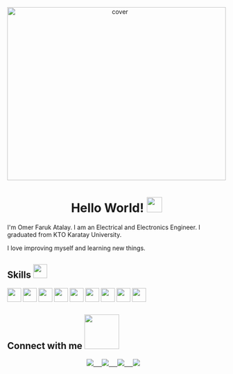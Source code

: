 <div align="center">
<img width="100%" height = "400px" src="https://upload.wikimedia.org/wikipedia/commons/e/ee/Artificial_Neural_Network_with_Chip.jpg" alt="cover" />
</div>


<h1 align='center'>  Hello World! <img src = "https://raw.githubusercontent.com/MartinHeinz/MartinHeinz/master/wave.gif" width = 35px> </h1> 

I'm Omer Faruk Atalay. I am an Electrical and Electronics Engineer. I graduated from KTO Karatay University.

I love improving myself and learning new things.

    
<h2> Skills <img src = "https://media2.giphy.com/media/QssGEmpkyEOhBCb7e1/giphy.gif?cid=ecf05e47a0n3gi1bfqntqmob8g9aid1oyj2wr3ds3mg700bl&rid=giphy.gif" width = 32px height=32px> </h2>
    
<img width ='32px' align='center' src ='https://raw.githubusercontent.com/rahulbanerjee26/githubAboutMeGenerator/main/icons/python.svg'> 

<img width ='32px' align='center' src ='https://upload.wikimedia.org/wikipedia/commons/2/21/Matlab_Logo.png'> 
    
<img width ='32px' align='center' src ='https://upload.wikimedia.org/wikipedia/commons/3/32/OpenCV_Logo_with_text_svg_version.svg'> 
    
<img width ='32px' align='center' src ='https://raw.githubusercontent.com/rahulbanerjee26/githubAboutMeGenerator/main/icons/javascript.svg'> 
    
<img width ='32px' align='center' src ='https://raw.githubusercontent.com/rahulbanerjee26/githubAboutMeGenerator/main/icons/scikit.svg'> 
    
<img width ='32px' align='center' src ='https://raw.githubusercontent.com/rahulbanerjee26/githubAboutMeGenerator/main/icons/c.svg'> 
    
<img width ='32px' align='center' src ='https://raw.githubusercontent.com/rahulbanerjee26/githubAboutMeGenerator/main/icons/cpp.svg'> 
    
<img width ='32px' align='center' src ='https://raw.githubusercontent.com/rahulbanerjee26/githubAboutMeGenerator/main/icons/sqlite.svg'> 
    
<img width ='32px' align='center' src ='https://upload.wikimedia.org/wikipedia/commons/0/0c/Microsoft_Office_logo_%282013%E2%80%932019%29.svg'>

<h2 align='left'> Connect with me <img src='https://raw.githubusercontent.com/ShahriarShafin/ShahriarShafin/main/Assets/handshake.gif' width="80px"> </h2>
<p align='center'>
  <a href="https://instagram.com/0mrAtaly"><img src="https://img.shields.io/badge/Instagram-E4405F?style=for-the-badge&logo=instagram&logoColor=white" /</a>&nbsp;&nbsp;&nbsp;&nbsp; 
  <a href="https://twitter.com/OmerAtalay7"><img src="https://img.shields.io/badge/twitter-%231DA1F2.svg?&style=for-the-badge&logo=twitter&logoColor=white" /</a>&nbsp;&nbsp;&nbsp;&nbsp; 
  <a href="https://www.linkedin.com/in/OmerAtalay1/"><img src="https://img.shields.io/badge/linkedin-%230077B5.svg?&style=for-the-badge&logo=linkedin&logoColor=white" /</a>&nbsp;&nbsp;&nbsp;&nbsp; 
 <a href="mailto:omeratalay7@outlook.com.tr"><img src="https://img.shields.io/badge/Gmail-D14836?style=for-the-badge&logo=gmail&logoColor=white" /></a>&nbsp;&nbsp;&nbsp;&nbsp;
</p><br>
    
